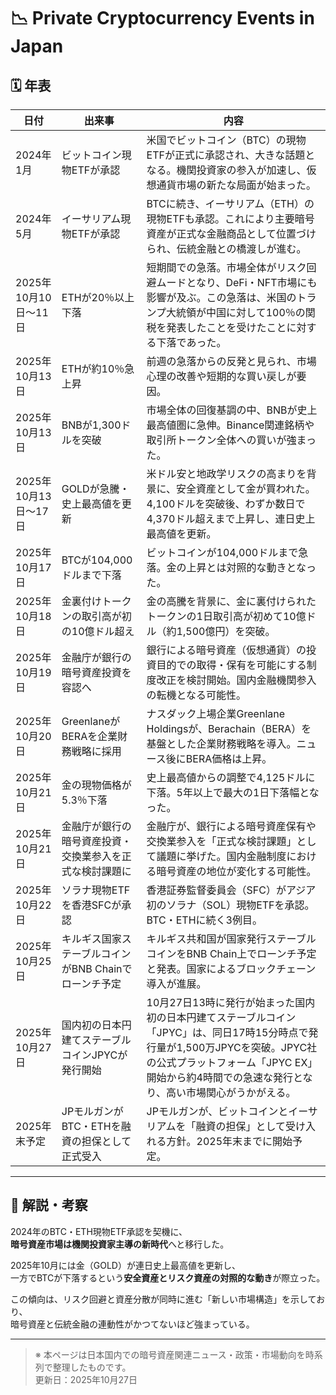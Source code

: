 # 📉 Private Cryptocurrency Events in Japan

## 🗓 年表

| 日付 | 出来事 | 内容 |
|------|--------|------|
| 2024年1月 | ビットコイン現物ETFが承認 | 米国でビットコイン（BTC）の現物ETFが正式に承認され、大きな話題となる。機関投資家の参入が加速し、仮想通貨市場の新たな局面が始まった。 |
| 2024年5月 | イーサリアム現物ETFが承認 | BTCに続き、イーサリアム（ETH）の現物ETFも承認。これにより主要暗号資産が正式な金融商品として位置づけられ、伝統金融との橋渡しが進む。 |
| 2025年10月10日〜11日 | ETHが20％以上下落 | 短期間での急落。市場全体がリスク回避ムードとなり、DeFi・NFT市場にも影響が及ぶ。この急落は、米国のトランプ大統領が中国に対して100％の関税を発表したことを受けたことに対する下落であった。 |
| 2025年10月13日 | ETHが約10％急上昇 | 前週の急落からの反発と見られ、市場心理の改善や短期的な買い戻しが要因。 |
| 2025年10月13日 | BNBが1,300ドルを突破 | 市場全体の回復基調の中、BNBが史上最高値圏に急伸。Binance関連銘柄や取引所トークン全体への買いが強まった。 |
| 2025年10月13日〜17日 | GOLDが急騰・史上最高値を更新 | 米ドル安と地政学リスクの高まりを背景に、安全資産として金が買われた。4,100ドルを突破後、わずか数日で4,370ドル超えまで上昇し、連日史上最高値を更新。 |
| 2025年10月17日 | BTCが104,000ドルまで下落 | ビットコインが104,000ドルまで急落。金の上昇とは対照的な動きとなった。 |
| 2025年10月18日 | 金裏付けトークンの取引高が初の10億ドル超え | 金の高騰を背景に、金に裏付けられたトークンの1日取引高が初めて10億ドル（約1,500億円）を突破。 |
| 2025年10月19日 | 金融庁が銀行の暗号資産投資を容認へ | 銀行による暗号資産（仮想通貨）の投資目的での取得・保有を可能にする制度改正を検討開始。国内金融機関参入の転機となる可能性。 |
| 2025年10月20日 | GreenlaneがBERAを企業財務戦略に採用 | ナスダック上場企業Greenlane Holdingsが、Berachain（BERA）を基盤とした企業財務戦略を導入。ニュース後にBERA価格は上昇。 |
| 2025年10月21日 | 金の現物価格が5.3％下落 | 史上最高値からの調整で4,125ドルに下落。5年以上で最大の1日下落幅となった。 |
| 2025年10月21日 | 金融庁が銀行の暗号資産投資・交換業参入を正式な検討課題に | 金融庁が、銀行による暗号資産保有や交換業参入を「正式な検討課題」として議題に挙げた。国内金融制度における暗号資産の地位が変化する可能性。 |
| 2025年10月22日 | ソラナ現物ETFを香港SFCが承認 | 香港証券監督委員会（SFC）がアジア初のソラナ（SOL）現物ETFを承認。BTC・ETHに続く3例目。 |
| 2025年10月25日 | キルギス国家ステーブルコインがBNB Chainでローンチ予定 | キルギス共和国が国家発行ステーブルコインをBNB Chain上でローンチ予定と発表。国家によるブロックチェーン導入が進展。 |
| 2025年10月27日 | 国内初の日本円建てステーブルコインJPYCが発行開始 | 10月27日13時に発行が始まった国内初の日本円建てステーブルコイン「JPYC」は、同日17時15分時点で発行量が1,500万JPYCを突破。JPYC社の公式プラットフォーム「JPYC EX」開始から約4時間での急速な発行となり、高い市場関心がうかがえる。 |
| 2025年末予定 | JPモルガンがBTC・ETHを融資の担保として正式受入 | JPモルガンが、ビットコインとイーサリアムを「融資の担保」として受け入れる方針。2025年末までに開始予定。 |

---

## 💭 解説・考察

2024年のBTC・ETH現物ETF承認を契機に、  
**暗号資産市場は機関投資家主導の新時代**へと移行した。  

2025年10月には金（GOLD）が連日史上最高値を更新し、  
一方でBTCが下落するという**安全資産とリスク資産の対照的な動き**が際立った。  

この傾向は、リスク回避と資産分散が同時に進む「新しい市場構造」を示しており、  
暗号資産と伝統金融の連動性がかつてないほど強まっている。

---

> ※ 本ページは日本国内での暗号資産関連ニュース・政策・市場動向を時系列で整理したものです。  
> 更新日：2025年10月27日
